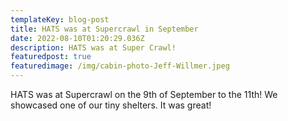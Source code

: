 ```yaml
---
templateKey: blog-post
title: HATS was at Supercrawl in September
date: 2022-08-10T01:20:29.036Z
description: HATS was at Super Crawl!
featuredpost: true
featuredimage: /img/cabin-photo-Jeff-Willmer.jpeg
---
```

HATS was at Supercrawl on the 9th of September to the 11th! We showcased one of our tiny shelters. It was great!

![]()